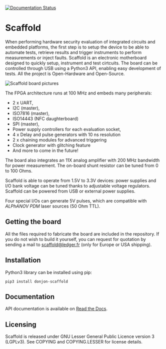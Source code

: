 [![Documentation Status](https://readthedocs.org/projects/donjonscaffold/badge/?version=latest)](https://donjonscaffold.readthedocs.io/en/latest/?badge=latest)

# Scaffold

When performing hardware security evaluation of integrated circuits and embedded
platforms, the first step is to setup the device to be able to automate tests,
retrieve results and trigger instruments to perform measurements or inject
faults. Scaffold is an electronic motherboard designed to quickly setup,
instrument and test cirtcuits. The board can be controlled through USB using a
Python3 API, enabling easy development of tests. All the project is
Open-Hardware and Open-Source.

![Scaffold board pictures](docs/pictures/board-anim.gif)

The FPGA architecture runs at 100 MHz and embeds many peripherals:

- 2 x UART,
- I2C (master),
- ISO7816 (master),
- ISO14443 (NFC daughterboard)
- SPI (master),
- Power supply controllers for each evaluation socket,
- 4 x Delay and pulse generators with 10 ns resolution
- 2 x chaining modules for advanced triggering
- Clock generator with glitching feature
- And more to come in the future!

The board also integrates an 11X analog amplifier with 200 MHz bandwidth for
power measurement. The on-board shunt resistor can be tuned from 0 to
100 Ohms.

Scaffold is able to operate from 1.5V to 3.3V devices: power supplies and I/O
bank voltage can be tuned thanks to adjustable voltage regulators. Scaffold can
be powered from USB or external power supplies.

Four special I/Os can generate 5V pulses, which are compatible with
*ALPhANOV PDM* laser sources (50 Ohm TTL).

## Getting the board

All the files required to fabricate the board are included in the repository.
If you do not wish to build it yourself, you can request for quotation by
sending a mail to scaffold@ledger.fr (only for Europe or USA shipping).

## Installation

Python3 library can be installed using pip:

    pip3 install donjon-scaffold

## Documentation

API documentation is available on [Read the Docs](https://donjonscaffold.readthedocs.io).

## Licensing

Scaffold is released under GNU Lesser General Public Licence version 3 (LGPLv3).
See COPYING and COPYING.LESSER for license details.

